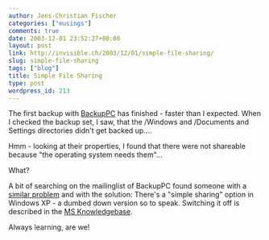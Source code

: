 ```yaml
---
author: Jens-Christian Fischer
categories: ["musings"]
comments: true
date: 2003-12-01 23:52:27+00:00
layout: post
link: http://invisible.ch/2003/12/01/simple-file-sharing/
slug: simple-file-sharing
tags: ["blog"]
title: Simple File Sharing
type: post
wordpress_id: 213
---
```


The first backup with [BackupPC](http://backuppc.sourceforge.net) has finished - faster than I expected. When I checked the backup set, I saw, that the /Windows and /Documents and Settings directories didn't get backed up....

Hmm - looking at their properties, I found that there were not shareable because "the operating system needs them"...

What? 

A bit of searching on the mailinglist of BackupPC found someone with a [similar problem](http://sourceforge.net/mailarchive/forum.php?thread_id=2901188&forum_id=503) and with the solution: There's a "simple sharing" option in Windows XP - a dumbed down version so to speak. Switching it off is described in the [MS Knowledgebase](http://support.microsoft.com/?kbid=304040%3E).

Always learning, are we!
